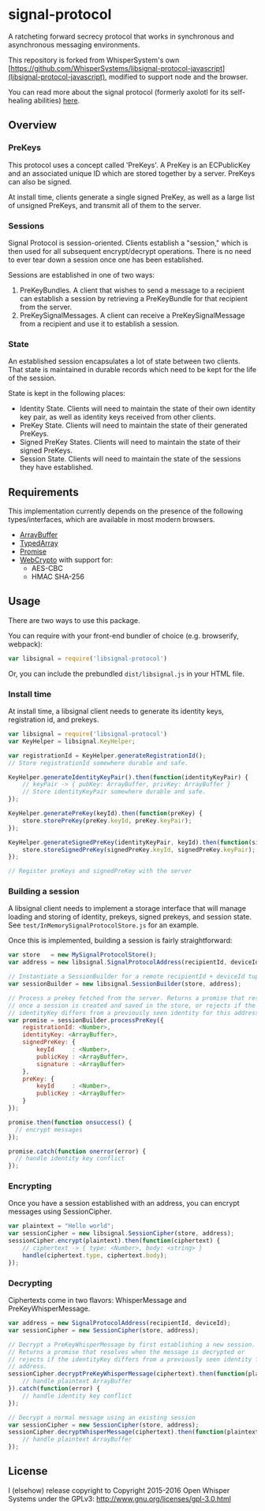 # signal-protocol

A ratcheting forward secrecy protocol that works in synchronous and
asynchronous messaging environments.

This repository is forked from WhisperSystem's own [https://github.com/WhisperSystems/libsignal-protocol-javascript](libsignal-protocol-javascript), modified to support node and the browser.

You can read more about the signal protocol 
(formerly axolotl for its self-healing abilities)
[here](https://whispersystems.org/blog/advanced-ratcheting/).

## Overview

### PreKeys

This protocol uses a concept called 'PreKeys'. A PreKey is an ECPublicKey and
an associated unique ID which are stored together by a server. PreKeys can also
be signed.

At install time, clients generate a single signed PreKey, as well as a large
list of unsigned PreKeys, and transmit all of them to the server.

### Sessions

Signal Protocol is session-oriented. Clients establish a "session," which is
then used for all subsequent encrypt/decrypt operations. There is no need to
ever tear down a session once one has been established.

Sessions are established in one of two ways:

1. PreKeyBundles. A client that wishes to send a message to a recipient can
   establish a session by retrieving a PreKeyBundle for that recipient from the
   server.
1. PreKeySignalMessages. A client can receive a PreKeySignalMessage from a
   recipient and use it to establish a session.

### State

An established session encapsulates a lot of state between two clients. That
state is maintained in durable records which need to be kept for the life of
the session.

State is kept in the following places:

* Identity State. Clients will need to maintain the state of their own identity
  key pair, as well as identity keys received from other clients.
* PreKey State. Clients will need to maintain the state of their generated
  PreKeys.
* Signed PreKey States. Clients will need to maintain the state of their signed
  PreKeys.
* Session State. Clients will need to maintain the state of the sessions they
  have established.

## Requirements

This implementation currently depends on the presence of the following
types/interfaces, which are available in most modern browsers.

* [ArrayBuffer](https://developer.mozilla.org/en-US/docs/Web/JavaScript/Reference/Global_Objects/ArrayBuffer)
* [TypedArray](https://developer.mozilla.org/en-US/docs/Web/JavaScript/Reference/Global_Objects/TypedArray)
* [Promise](https://developer.mozilla.org/en-US/docs/Web/JavaScript/Reference/Global_Objects/Promise)
* [WebCrypto](https://developer.mozilla.org/en-US/docs/Web/API/Crypto) with support for:
  - AES-CBC
  - HMAC SHA-256

## Usage

There are two ways to use this package.

You can require with your front-end bundler of choice (e.g. browserify, webpack):

```js
var libsignal = require('libsignal-protocol')
```

Or, you can include the prebundled `dist/libsignal.js` in your HTML file.

### Install time

At install time, a libsignal client needs to generate its identity keys,
registration id, and prekeys.

```js
var libsignal = require('libsignal-protocol')
var KeyHelper = libsignal.KeyHelper;

var registrationId = KeyHelper.generateRegistrationId();
// Store registrationId somewhere durable and safe.

KeyHelper.generateIdentityKeyPair().then(function(identityKeyPair) {
    // keyPair -> { pubKey: ArrayBuffer, privKey: ArrayBuffer }
    // Store identityKeyPair somewhere durable and safe.
});

KeyHelper.generatePreKey(keyId).then(function(preKey) {
    store.storePreKey(preKey.keyId, preKey.keyPair);
});

KeyHelper.generateSignedPreKey(identityKeyPair, keyId).then(function(signedPreKey) {
    store.storeSignedPreKey(signedPreKey.keyId, signedPreKey.keyPair);
});

// Register preKeys and signedPreKey with the server
```

### Building a session

A libsignal client needs to implement a storage interface that will manage
loading and storing of identity, prekeys, signed prekeys, and session state.
See `test/InMemorySignalProtocolStore.js` for an example.

Once this is implemented, building a session is fairly straightforward:

```js
var store   = new MySignalProtocolStore();
var address = new libsignal.SignalProtocolAddress(recipientId, deviceId);

// Instantiate a SessionBuilder for a remote recipientId + deviceId tuple.
var sessionBuilder = new libsignal.SessionBuilder(store, address);

// Process a prekey fetched from the server. Returns a promise that resolves
// once a session is created and saved in the store, or rejects if the
// identityKey differs from a previously seen identity for this address.
var promise = sessionBuilder.processPreKey({
    registrationId: <Number>,
    identityKey: <ArrayBuffer>,
    signedPreKey: {
        keyId     : <Number>,
        publicKey : <ArrayBuffer>,
        signature : <ArrayBuffer>
    },
    preKey: {
        keyId     : <Number>,
        publicKey : <ArrayBuffer>
    }
});

promise.then(function onsuccess() {
  // encrypt messages
});

promise.catch(function onerror(error) {
  // handle identity key conflict
});
```

### Encrypting

Once you have a session established with an address, you can encrypt messages
using SessionCipher.

```js
var plaintext = "Hello world";
var sessionCipher = new libsignal.SessionCipher(store, address);
sessionCipher.encrypt(plaintext).then(function(ciphertext) {
    // ciphertext -> { type: <Number>, body: <string> }
    handle(ciphertext.type, ciphertext.body);
});
```

### Decrypting

Ciphertexts come in two flavors: WhisperMessage and PreKeyWhisperMessage.

```js
var address = new SignalProtocolAddress(recipientId, deviceId);
var sessionCipher = new SessionCipher(store, address);

// Decrypt a PreKeyWhisperMessage by first establishing a new session.
// Returns a promise that resolves when the message is decrypted or
// rejects if the identityKey differs from a previously seen identity for this
// address.
sessionCipher.decryptPreKeyWhisperMessage(ciphertext).then(function(plaintext) {
    // handle plaintext ArrayBuffer
}).catch(function(error) {
    // handle identity key conflict
});

// Decrypt a normal message using an existing session
var sessionCipher = new SessionCipher(store, address);
sessionCipher.decryptWhisperMessage(ciphertext).then(function(plaintext) {
    // handle plaintext ArrayBuffer
});
```

## License

I (elsehow) release copyright to
Copyright 2015-2016 Open Whisper Systems 
under the GPLv3: http://www.gnu.org/licenses/gpl-3.0.html
